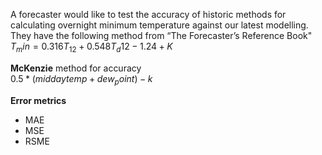 A forecaster would like to test the accuracy of historic methods for calculating overnight minimum temperature against our latest modelling. 
<br/>They have the following method from “The Forecaster’s Reference Book"<br/>
          $`T_min=0.316T_12+0.548T_d12-1.24+K `$

**McKenzie** method for accuracy<br/>
         $` 0.5 * (middaytemp + dew_point) - k `$
<br/>

**Error metrics** <br/>
  * MAE <br/>
  * MSE <br/>
  * RSME <br/>
